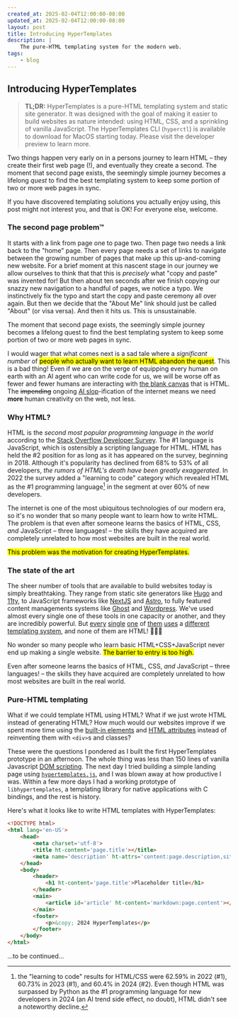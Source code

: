 ```yaml
---
created_at: 2025-02-04T12:00:00-08:00
updated_at: 2025-02-04T12:00:00-08:00
layout: post
title: Introducing HyperTemplates
description: |
    The pure-HTML templating system for the modern web.
tags:
    - blog
---
```


## Introducing HyperTemplates

> **TL;DR:** HyperTemplates is a pure-HTML templating system and static site generator. 
> It was designed with the goal of making it easier to build websites as nature intended: using HTML, CSS, and a sprinkling of vanilla JavaScript. 
> The HyperTemplates CLI (`hyperctl`) is available to download for MacOS starting today.
> Please visit the developer preview to learn more.

Two things happen very early on in a persons journey to learn HTML – they create their first web page (!), and eventually they create a second.
The moment that second page exists, the seemingly simple journey becomes a lifelong _quest_ to find the best templating system to keep some portion of two or more web pages in sync.

If you have discovered templating solutions you actually enjoy using, this post might not interest you, and that is OK!
For everyone else, welcome.

<!--more-->

### The second page problem&trade;

It starts with a link from page one to page two.
Then page two needs a link back to the "home" page.
Then every page needs a set of links to navigate between the growing number of pages that make up this up-and-coming new website.
For a brief moment at this nascent stage in our journey we allow ourselves to think that that this is _precisely_ what "copy and paste" was invented for!
But then about ten seconds after we finish copying our snazzy new navigation to a handful of pages, we notice a typo.
We instinctively fix the typo and start the copy and paste ceremony all over again.
But then we decide that the "About Me" link should just be called "About" (or visa versa).
And then it hits us.
This is unsustainable.

<pull-quote ht-element>

The moment that second page exists, the seemingly simple journey becomes a lifelong quest to find the best templating system to keep some portion of two or more web pages in sync.

</pull-quote>

I would wager that what comes next is a sad tale where a _significant number_ of <mark>people who actually want to learn HTML abandon the quest</mark>.
This is a bad thing!
Even if we are on the verge of equipping every human on earth with an AI agent who can write code for us, we will be worse off as fewer and fewer humans are interacting with [the blank canvas] that is HTML.
The <del>impending</del> ongoing [AI slop](https://en.wikipedia.org/wiki/AI_slop)-ification of the internet means we need **more** human creativity on the web, not less.

### Why HTML?

HTML is the _second most popular programming language in the world_ according to the [Stack Overflow Developer Survey].
The #1 language is JavaScript, which is ostensibly a scripting language for HTML.
HTML has held the #2 position for as long as it has appeared on the survey, beginning in 2018.
Although it's popularity has declined from 68% to 53% of all developers, _the rumors of HTML's death have been greatly exaggerated_.
In 2022 the survey added a "learning to code" category which revealed HTML as the #1 programming language[^1] in the segment at over 60% of new developers.

The internet is one of the most ubiquitous technologies of our modern era, so it's no wonder that so many people want to learn how to write HTML.
The problem is that even after someone learns the basics of HTML, CSS, _and_ JavaScript – three languages! – the skills they have acquired are completely unrelated to how most websites are built in the real world.

<mark>This problem was the motivation for creating HyperTemplates.</mark>

### The state of the art

The sheer number of tools that are available to build websites today is simply breathtaking.
They range from static site generators like [Hugo] and [11ty], to JavaScript frameworks like [NextJS] and [Astro], to fully featured content managements systems like [Ghost] and [Wordpress].
We've used almost every single one of these tools in one capacity or another, and they are incredibly powerful.
But [every](https://gohugo.io/templates/introduction/) [single](https://www.11ty.dev/docs/languages/liquid/#supported-features) [one](https://nextjs.org/docs/app/getting-started/layouts-and-pages) of [them](https://docs.astro.build/en/reference/astro-syntax/) [uses](https://handlebarsjs.com/guide/expressions.html#basic-usage) a [different templating system](https://developer.wordpress.org/themes/templates/introduction-to-templates/), and none of them are HTML! 🤦🏽‍♂️

No wonder so many people who learn basic HTML+CSS+JavaScript never end up making a single website.
<mark>The barrier to entry is too high.</mark>

<pull-quote ht-element>

Even after someone learns the basics of HTML, CSS, _and_ JavaScript – three languages! – the skills they have acquired are completely unrelated to how most websites are built in the real world.

</pull-quote>

### Pure-HTML templating

What if we could template HTML using HTML?
What if we just wrote HTML instead of generating HTML? 
How much would our websites improve if we spent more time using the [built-in elements] and [HTML attributes] instead of reinventing them with `<div>`s and classes?

These were the questions I pondered as I built the first HyperTemplates prototype in an afternoon.
The whole thing was less than 150 lines of vanilla Javascript [DOM scripting].
The next day I tried building a simple landing page using [`hypertemplates.js`], and I was blown away at how productive I was.
Within a few more days I had a working prototype of `libhypertemplates`, a templating library for native applications with C bindings, and the rest is history.

Here's what it looks like to write HTML templates with HyperTemplates:

<code-snippet ht-element filename='example.html' caption='An example HyperTemplates layout.'>

```html
<!DOCTYPE html>
<html lang='en-US'>
    <head>
        <meta charset='utf-8'>
        <title ht-content='page.title'></title>
        <meta name='description' ht-attrs='content:page.description,site.description'>
    </head>
    <body>
        <header>
            <h1 ht-content='page.title'>Placeholder title</h1>
        </header>
        <main>
            <article id='article' ht-content='markdown:page.content'></article>
        </main>
        <footer>
            <p>&copy; 2024 HyperTemplates</p>
        </footer>
    </body>
</html>
```

</code-snippet>

...to be continued...


<!-- Links -->
[the blank canvas]: /blog/html-is-a-blank-canvas
[Stack Overflow Developer Survey]: https://survey.stackoverflow.co

[Hugo]: https://gohugo.io
[11ty]: https://www.11ty.dev
[Astro]: https://astro.build
[NextJS]: https://nextjs.org
[Ghost]: https://ghost.org
[Wordpress]: https://wordpress.org
[one billion dollars]: https://linktr.ee/blog/linktree-raise-alex-zaccaria-unicorn/
[built-in elements]: https://developer.mozilla.org/en-US/docs/Web/HTML/Element
[HTML attributes]: https://developer.mozilla.org/en-US/docs/Web/HTML/Attributes
[DOM scripting]: https://developer.mozilla.org/en-US/docs/Learn_web_development/Core/Scripting/DOM_scripting
[`hypertemplates.js`]: https://github.com/herdworks/hypertemplates-js

<!-- Footnotes -->
[^1]: the "learning to code" results for HTML/CSS were 62.59% in 2022 (#1), 60.73% in 2023 (#1), and 60.4% in 2024 (#2). 
      Even though HTML was surpassed by Python as the #1 programming language for new developers in 2024 (an AI trend side effect, no doubt), HTML didn't see a noteworthy decline.